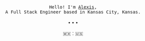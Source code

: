 <p align="center">
  <br>
  <br>
  <samp>Hello! I'm <a target="_blank" href="https://alexis.kr">Alexis</a>,<br> A Full Stack Engineer based in Kansas City, Kansas.</samp>
  <br>
  <br>
  • • •
  <br>
  <br>
  🇲🇽<samp>︰</samp>🇺🇸
</p>
